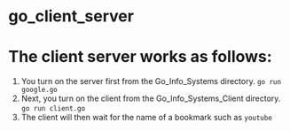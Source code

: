 # go_client_server

# The client server works as follows:
1. You turn on the server first from the Go_Info_Systems directory.  `go run google.go`
2. Next, you turn on the client from the Go_Info_Systems_Client directory. `go run client.go`
3. The client will then wait for the name of a bookmark such as `youtube`
